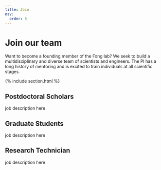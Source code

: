 ```yaml
---
title: Join
nav:
  order: 5
---
```


# <i class="fas fa-hands-helping"></i>Join our team

Want to become a founding member of the Fong lab?  We seek to build a multidisciplinary and diverse team of scientists and engineers.  The PI has a long history of mentoring and is excited to train individuals at all scientific stages.

{% include section.html %}


## Postdoctoral Scholars

job description here


## Graduate Students

job description here


## Research Technician

job description here
